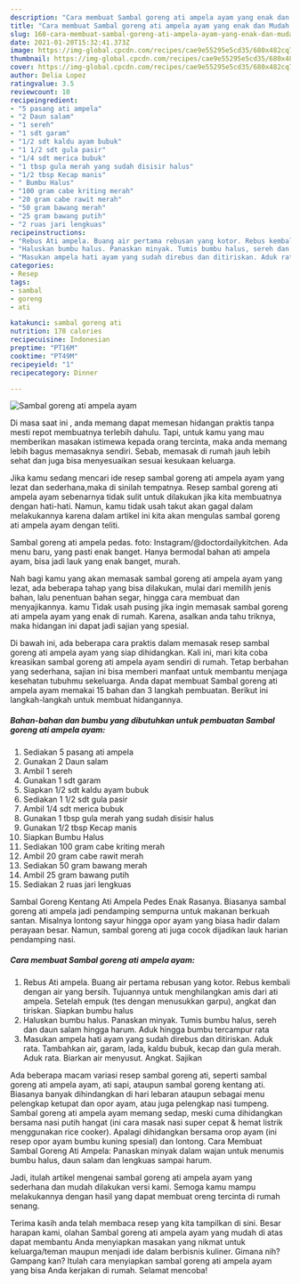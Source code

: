 ```yaml
---
description: "Cara membuat Sambal goreng ati ampela ayam yang enak dan Mudah Dibuat"
title: "Cara membuat Sambal goreng ati ampela ayam yang enak dan Mudah Dibuat"
slug: 160-cara-membuat-sambal-goreng-ati-ampela-ayam-yang-enak-dan-mudah-dibuat
date: 2021-01-20T15:32:41.373Z
image: https://img-global.cpcdn.com/recipes/cae9e55295e5cd35/680x482cq70/sambal-goreng-ati-ampela-ayam-foto-resep-utama.jpg
thumbnail: https://img-global.cpcdn.com/recipes/cae9e55295e5cd35/680x482cq70/sambal-goreng-ati-ampela-ayam-foto-resep-utama.jpg
cover: https://img-global.cpcdn.com/recipes/cae9e55295e5cd35/680x482cq70/sambal-goreng-ati-ampela-ayam-foto-resep-utama.jpg
author: Delia Lopez
ratingvalue: 3.5
reviewcount: 10
recipeingredient:
- "5 pasang ati ampela"
- "2 Daun salam"
- "1 sereh"
- "1 sdt garam"
- "1/2 sdt kaldu ayam bubuk"
- "1 1/2 sdt gula pasir"
- "1/4 sdt merica bubuk"
- "1 tbsp gula merah yang sudah disisir halus"
- "1/2 tbsp Kecap manis"
- " Bumbu Halus"
- "100 gram cabe kriting merah"
- "20 gram cabe rawit merah"
- "50 gram bawang merah"
- "25 gram bawang putih"
- "2 ruas jari lengkuas"
recipeinstructions:
- "Rebus Ati ampela. Buang air pertama rebusan yang kotor. Rebus kembali dengan air yang bersih. Tujuannya untuk menghilangkan amis dari ati ampela. Setelah empuk (tes dengan menusukkan garpu), angkat dan tiriskan. Siapkan bumbu halus"
- "Haluskan bumbu halus. Panaskan minyak. Tumis bumbu halus, sereh dan daun salam hingga harum. Aduk hingga bumbu tercampur rata"
- "Masukan ampela hati ayam yang sudah direbus dan ditiriskan. Aduk rata. Tambahkan air, garam, lada, kaldu bubuk, kecap dan gula merah. Aduk rata. Biarkan air menyusut. Angkat. Sajikan"
categories:
- Resep
tags:
- sambal
- goreng
- ati

katakunci: sambal goreng ati 
nutrition: 178 calories
recipecuisine: Indonesian
preptime: "PT16M"
cooktime: "PT49M"
recipeyield: "1"
recipecategory: Dinner

---
```



![Sambal goreng ati ampela ayam](https://img-global.cpcdn.com/recipes/cae9e55295e5cd35/680x482cq70/sambal-goreng-ati-ampela-ayam-foto-resep-utama.jpg)

Di masa  saat ini , anda memang dapat memesan hidangan praktis tanpa mesti repot membuatnya terlebih dahulu. Tapi, untuk kamu yang mau memberikan masakan istimewa kepada orang tercinta, maka anda memang lebih bagus memasaknya sendiri. Sebab, memasak di rumah jauh lebih sehat dan juga bisa menyesuaikan sesuai kesukaan keluarga.

Jika kamu sedang mencari ide resep sambal goreng ati ampela ayam yang lezat dan sederhana,maka di sinilah tempatnya. Resep sambal goreng ati ampela ayam  sebenarnya tidak sulit untuk dilakukan jika kita membuatnya dengan hati-hati. Namun, kamu tidak usah takut akan gagal dalam melakukannya 
karena dalam artikel ini kita akan mengulas sambal goreng ati ampela ayam dengan teliti.  

Sambal goreng ati ampela pedas. foto: Instagram/@doctordailykitchen. Ada menu baru, yang pasti enak banget. Hanya bermodal bahan ati ampela ayam, bisa jadi lauk yang enak banget, murah.

Nah bagi kamu yang akan memasak sambal goreng ati ampela ayam yang lezat, ada beberapa tahap yang bisa dilakukan, mulai dari memilih jenis bahan, lalu penentuan bahan segar, hingga cara membuat dan menyajikannya. kamu Tidak usah pusing jika ingin memasak sambal goreng ati ampela ayam yang enak di rumah. Karena, asalkan anda  tahu triknya, maka hidangan ini dapat jadi sajian yang spesial.

Di bawah ini, ada beberapa cara praktis  dalam memasak resep sambal goreng ati ampela ayam yang siap dihidangkan. Kali ini, mari kita coba kreasikan sambal goreng ati ampela ayam sendiri di rumah. Tetap berbahan yang sederhana, sajian ini bisa memberi manfaat untuk membantu menjaga kesehatan tubuhmu sekeluarga. Anda dapat membuat Sambal goreng ati ampela ayam memakai 15 bahan dan 3 langkah pembuatan. Berikut ini langkah-langkah untuk membuat hidangannya.

<!--inarticleads1-->

##### Bahan-bahan dan bumbu yang dibutuhkan untuk pembuatan Sambal goreng ati ampela ayam:

1. Sediakan 5 pasang ati ampela
1. Gunakan 2 Daun salam
1. Ambil 1 sereh
1. Gunakan 1 sdt garam
1. Siapkan 1/2 sdt kaldu ayam bubuk
1. Sediakan 1 1/2 sdt gula pasir
1. Ambil 1/4 sdt merica bubuk
1. Gunakan 1 tbsp gula merah yang sudah disisir halus
1. Gunakan 1/2 tbsp Kecap manis
1. Siapkan  Bumbu Halus
1. Sediakan 100 gram cabe kriting merah
1. Ambil 20 gram cabe rawit merah
1. Sediakan 50 gram bawang merah
1. Ambil 25 gram bawang putih
1. Sediakan 2 ruas jari lengkuas


Sambal Goreng Kentang Ati Ampela Pedes Enak Rasanya. Biasanya sambal goreng ati ampela jadi pendamping sempurna untuk makanan berkuah santan. Misalnya lontong sayur hingga opor ayam yang biasa hadir dalam perayaan besar. Namun, sambal goreng ati juga cocok dijadikan lauk harian pendamping nasi. 

<!--inarticleads2-->

##### Cara membuat Sambal goreng ati ampela ayam:

1. Rebus Ati ampela. Buang air pertama rebusan yang kotor. Rebus kembali dengan air yang bersih. Tujuannya untuk menghilangkan amis dari ati ampela. Setelah empuk (tes dengan menusukkan garpu), angkat dan tiriskan. Siapkan bumbu halus
1. Haluskan bumbu halus. Panaskan minyak. Tumis bumbu halus, sereh dan daun salam hingga harum. Aduk hingga bumbu tercampur rata
1. Masukan ampela hati ayam yang sudah direbus dan ditiriskan. Aduk rata. Tambahkan air, garam, lada, kaldu bubuk, kecap dan gula merah. Aduk rata. Biarkan air menyusut. Angkat. Sajikan


Ada beberapa macam variasi resep sambal goreng ati, seperti sambal goreng ati ampela ayam, ati sapi, ataupun sambal goreng kentang ati. Biasanya banyak dihindangkan di hari lebaran ataupun sebagai menu pelengkap ketupat dan opor ayam, atau juga pelengkap nasi tumpeng. Sambal goreng ati ampela ayam memang sedap, meski cuma dihidangkan bersama nasi putih hangat (ini cara masak nasi super cepat &amp; hemat listrik menggunakan rice cooker). Apalagi dihidangkan bersama orop ayam (ini resep opor ayam bumbu kuning spesial) dan lontong. Cara Membuat Sambal Goreng Ati Ampela: Panaskan minyak dalam wajan untuk menumis bumbu halus, daun salam dan lengkuas sampai harum. 

Jadi, itulah artikel mengenai  sambal goreng ati ampela ayam  yang sederhana dan mudah dilakukan versi kami. Semoga kamu mampu melakukannya dengan hasil yang dapat membuat oreng tercinta di rumah senang. 

Terima kasih anda telah membaca resep yang kita tampilkan di sini. Besar harapan kami, olahan  Sambal goreng ati ampela ayam yang mudah di atas dapat membantu Anda menyiapkan masakan yang nikmat untuk keluarga/teman maupun menjadi ide dalam berbisnis kuliner. Gimana nih? Gampang kan? Itulah cara menyiapkan sambal goreng ati ampela ayam yang bisa Anda kerjakan di rumah. Selamat mencoba!

